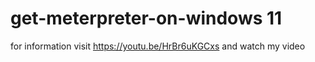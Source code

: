 # get-meterpreter-on-windows 11

for information visit https://youtu.be/HrBr6uKGCxs and watch my video
